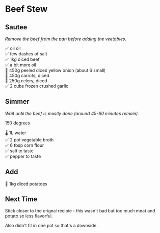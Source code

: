 # Beef Stew

## Sautee
*Remove the beef from the pan before adding the veetables.*

✅ oil oil  
✅ few dashes of salt  
✅ 1kg diced beef  
✅ a bit more oil  
🔪 450g peeled diced yellow onion (about 6 small)  
🔪 450g carrots, diced  
🔪 250g celery, diced  
✅ 2 cube frozen crushed garlic  

## Simmer
*Wait until the beef is mostly done (around 45-60 minutes remain).*

150 degrees

🌡️ 1L water  
✅ 2 pot vegetable broth  
✅ 6 tbsp corn flour  
✅ salt to taste  
✅ pepper to taste  

## Add

🔪 1kg diced potatoes  

## Next Time
Stick closer to the orignal recipie - this wasn't bad but too much meat and potato so less flavorful.

Also didn't fit in one pot so that's a downside.
